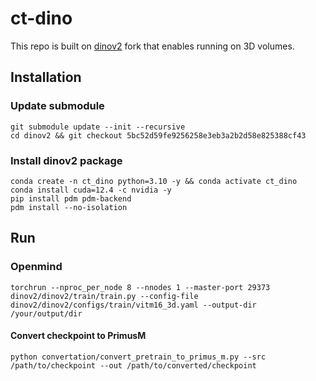 # ct-dino

This repo is built on [dinov2](https://github.com/facebookresearch/dinov2) fork that enables running on 3D volumes.

## Installation

### Update submodule
```
git submodule update --init --recursive
cd dinov2 && git checkout 5bc52d59fe9256258e3eb3a2b2d58e825388cf43
```
### Install dinov2 package
```
conda create -n ct_dino python=3.10 -y && conda activate ct_dino
conda install cuda=12.4 -c nvidia -y
pip install pdm pdm-backend
pdm install --no-isolation
```

## Run

### Openmind
```
torchrun --nproc_per_node 8 --nnodes 1 --master-port 29373  dinov2/dinov2/train/train.py --config-file dinov2/dinov2/configs/train/vitm16_3d.yaml --output-dir /your/output/dir
```

#### Convert checkpoint to PrimusM
```
python convertation/convert_pretrain_to_primus_m.py --src /path/to/checkpoint --out /path/to/converted/checkpoint
```